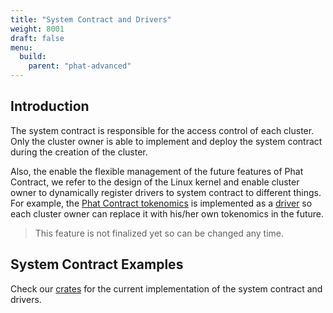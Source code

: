 ```yaml
---
title: "System Contract and Drivers"
weight: 8001
draft: false
menu:
  build:
    parent: "phat-advanced"
---
```


## Introduction

The system contract is responsible for the access control of each cluster. Only the cluster owner is able to implement and deploy the system contract during the creation of the cluster.

Also, the enable the flexible management of the future features of Phat Contract, we refer to the design of the Linux kernel and enable cluster owner to dynamically register drivers to system contract to different things. For example, the [Phat Contract tokenomics](/en-us/general/phala-network/phat-contract-fee/) is implemented as a [driver](https://github.com/Phala-Network/phala-blockchain/tree/master/crates/pink-drivers/tokenomic) so each cluster owner can replace it with his/her own tokenomics in the future.

> This feature is not finalized yet so can be changed any time.

## System Contract Examples

Check our [crates](https://github.com/Phala-Network/phala-blockchain/tree/master/crates/pink-drivers) for the current implementation of the system contract and drivers.
